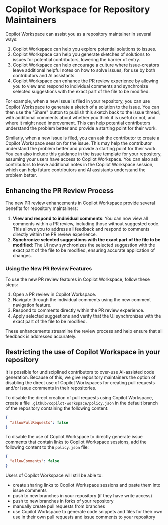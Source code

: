 # Copilot Workspace for Repository Maintainers

Copilot Workspace can assist you as a repository maintainer in several ways:

1. Copilot Workspace can help you explore potential solutions to issues.
2. Copilot Workspace can help you generate sketches of solutions to issues for potential contributors, lowering the barrier of entry.
3. Copilot Workspace can help encourage a culture where issue-creators leave additional helpful notes on how to solve issues, for use by both contributors and AI assistants.
4. Copilot Workspace can enhance the PR review experience by allowing you to view and respond to individual comments and synchronize selected suggestions with the exact part of the file to be modified.

For example, when a new issue is filed in your repository, you can use Copilot Workspace to generate a sketch of a solution to the issue. You can then use the "Share" button to publish this sketch back to the issue thread, with additional comments about whether you think it is useful or not, and where it might need improvement. This can help potential contributors understand the problem better and provide a starting point for their work.

Similarly, when a new issue is filed, you can ask the contributor to create a Copilot Workspace session for the issue. This may help the contributor understand the problem better and provide a starting point for their work. You can also include this guidance in the issue template for your repository, assuming your users have access to Copilot Workspace. You can also ask contributors to leave additional notes in the Copilot Workspace session, which can help future contributors and AI assistants understand the problem better.

## Enhancing the PR Review Process

The new PR review enhancements in Copilot Workspace provide several benefits for repository maintainers:

1. **View and respond to individual comments**: You can now view all comments within a PR review, including those without suggested code. This allows you to address all feedback and respond to comments directly within the PR review experience.
2. **Synchronize selected suggestions with the exact part of the file to be modified**: The UI now synchronizes the selected suggestion with the exact part of the file to be modified, ensuring accurate application of changes.

### Using the New PR Review Features

To use the new PR review features in Copilot Workspace, follow these steps:

1. Open a PR review in Copilot Workspace.
2. Navigate through the individual comments using the new comment navigation feature.
3. Respond to comments directly within the PR review experience.
4. Apply selected suggestions and verify that the UI synchronizes with the exact part of the file to be modified.

These enhancements streamline the review process and help ensure that all feedback is addressed accurately.

## Restricting the use of Copilot Workspace in your repository

It is possible for undisciplined contributors to over-use AI-assisted code generation. Because of this, we give repository maintainers the option of disabling the direct use of Copilot Workspaces for creating pull requests and/or issue comments in their repositories.

To disable the direct creation of pull requests using Copilot Workspace, create a file `.github/copilot-workspace/policy.json` in the default branch of the repository containing the following content:

```json
{
  "allowPullRequests": false
}
```

To disable the use of Copilot Workspace to directly generate issue comments that contain links to Copilot Workspace sessions, add the following content to the `policy.json` file:

```json
{
  "allowComments": false
}
```

Users of Copilot Workspace will still be able to:

- create sharing links to Copilot Workspace sessions and paste them into issue comments
- push to new branches in your repository (if they have write access)
- push to new branches in forks of your repository
- manually create pull requests from branches
- use Copilot Workspace to generate code snippets and files for their own use in their own pull requests and issue comments to your repository
